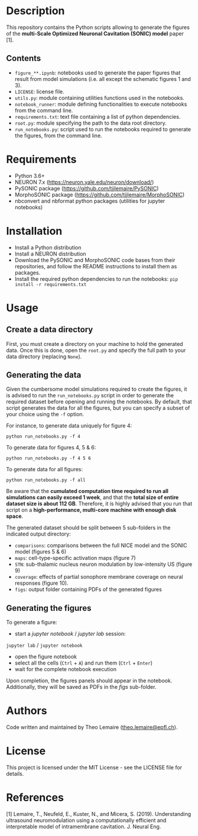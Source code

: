 # Description

This repository contains the Python scripts allowing to generate the figures of the **multi-Scale Optimized Neuronal Cavitation (SONIC) model** paper [1].

## Contents

- `figure_**.ipynb`: notebooks used to generate the paper figures that result from model simulations (i.e. all except the schematic figures 1 and 3).
- `LICENSE`: license file.
- `utils.py`: module containing utilities functions used in the notebooks.
- `notebook_runner`: module defining functionalities to execute notebooks from the command line.
- `requirements.txt`: text file containing a list of python dependencies.
- `root.py`: module specifying the path to the data root directory.
- `run_notebooks.py`: script used to run the notebooks required to generate the figures, from the command line.

# Requirements

- Python 3.6+
- NEURON 7.x (https://neuron.yale.edu/neuron/download/)
- PySONIC package (https://github.com/tjjlemaire/PySONIC)
- MorphoSONIC package (https://github.com/tjjlemaire/MorphoSONIC)
- nbconvert and nbformat python packages (utilities for jupyter notebooks)

# Installation

- Install a Python distribution
- Install a NEURON distribution
- Download the PySONIC and MorphoSONIC code bases from their repositories, and follow the README instructions to install them as packages.
- Install the required python dependencies to run the notebooks: `pip install -r requirements.txt`

# Usage

## Create a data directory

First, you must create a directory on your machine to hold the generated data. Once this is done, open the `root.py` and specify the full path to your data directory (replacing `None`).

## Generating the data

Given the cumbersome model simulations required to create the figures, it is advised to run the `run_notebooks.py` script in order to generate the required dataset before opening and running the notebooks. By default, that script generates the data for all the figures, but you can specify a subset of your choice using the `-f` option.

For instance, to generate data uniquely for figure 4:
```
python run_notebooks.py -f 4
```

To generate data for figures 4, 5 & 6:
```
python run_notebooks.py -f 4 5 6
```

To generate data for all figures:
```
python run_notebooks.py -f all
```

Be aware that the **cumulated computation time required to run all simulations can easily exceed 1 week**, and that the **total size of entire dataset size is about 112 GB**. Therefore, it is highly advised that you run that script on a **high-performance, multi-core machine with enough disk space**.

The generated dataset should be split between 5 sub-folders in the indicated output directory:
- `comparisons`: comparisons between the full NICE model and the SONIC model (figures 5 & 6)
- `maps`: cell-type-specific activation maps (figure 7)
- `STN`: sub-thalamic nucleus neuron modulation by low-intensity US (figure 9)
- `coverage`: effects of partial sonophore membrane coverage on neural responses (figure 10).
- `figs`: output folder containing PDFs of the generated figures

## Generating the figures

To generate a figure:

- start a *jupyter notebook* / *jupyter lab* session:

`jupyter lab` / `jupyter notebook`

- open the figure notebook
- select all the cells (`Ctrl` + `A`) and run them (`Ctrl` + `Enter`)
- wait for the complete notebook execution

Upon completion, the figures panels should appear in the notebook. Additionally, they will be saved as PDFs in the *figs* sub-folder.

# Authors

Code written and maintained by Theo Lemaire (theo.lemaire@epfl.ch).

# License

This project is licensed under the MIT License - see the LICENSE file for details.

# References

[1] Lemaire, T., Neufeld, E., Kuster, N., and Micera, S. (2019). Understanding ultrasound neuromodulation using a computationally efficient and interpretable model of intramembrane cavitation. J. Neural Eng.